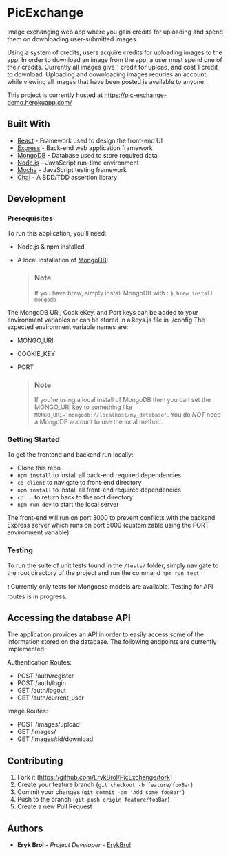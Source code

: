 # PicExchange

Image exchanging web app where you gain credits for uploading and spend them on downloading user-submitted images.

Using a system of credits, users acquire credits for uploading images to the app. In order to download an image from the app, a user must spend one of their credits. Currently all images give 1 credit for upload, and cost 1 credit to download. Uploading and downloading images requries an account, while viewing all images that have been posted is available to anyone.

This project is currently hosted at https://pic-exchange-demo.herokuapp.com/

## Built With

-  [React](https://reactjs.org/) - Framework used to design the front-end UI
-  [Express](https://expressjs.com/) - Back-end web application framework
-  [MongoDB](https://www.mongodb.com/) - Database used to store required data
-  [Node.js](https://nodejs.org/) - JavaScript run-time environment
-  [Mocha](https://mochajs.org/) - JavaScript testing framework
-  [Chai](https://www.chaijs.com/) - A BDD/TDD assertion library

## Development

### Prerequisites

To run this application, you'll need:

-  Node.js & npm installed
-  A local installation of [MongoDB](https://www.mongodb.com/try/download/community?tck=docs_server):

   > ### Note
   >
   > If you have brew, simply install MongoDB with : `$ brew install mongodb`

The MongoDB URI, CookieKey, and Port keys can be added to your environment variables or can be stored in a keys.js file in ./config
The expected environment variable names are:

-  MONGO_URI
-  COOKIE_KEY
-  PORT

   > ### Note
   >
   > If you're using a local install of MongoDB then you can set the MONGO_URI key to something like `MONGO_URI='mongodb://localhost/my_database'`. You do _NOT_ need a MongoDB account to use the local method.

### Getting Started

To get the frontend and backend run locally:

-  Clone this repo
-  `npm install` to install all back-end required dependencies
-  `cd client` to navigate to front-end directory
-  `npm install` to install all front-end required dependencies
-  `cd ..` to return back to the root directory
-  `npm run dev` to start the local server

The front-end will run on port 3000 to prevent conflicts with the backend Express server which runs on port 5000 (customizable using the PORT environment variable).

### Testing

To run the suite of unit tests found in the `/tests/` folder, simply navigate to the root directory of the project and run the command `npm run test`

❗ Currently only tests for Mongoose models are available. Testing for API routes is in progress.

## Accessing the database API

The application provides an API in order to easily access some of the information stored on the database. The following endpoints are currently implemented:

Authentication Routes:

-  POST /auth/register
-  POST /auth/login
-  GET /auth/logout
-  GET /auth/current_user

Image Routes:

-  POST /images/upload
-  GET /images/
-  GET /images/:id/download

## Contributing

1. Fork it (<https://github.com/ErykBrol/PicExchange/fork>)
2. Create your feature branch (`git checkout -b feature/fooBar`)
3. Commit your changes (`git commit -am 'Add some fooBar'`)
4. Push to the branch (`git push origin feature/fooBar`)
5. Create a new Pull Request

## Authors

-  **Eryk Brol** - _Project Developer_ - [ErykBrol](https://github.com/ErykBrol)
